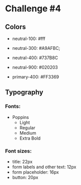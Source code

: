 # Challenge #4

## Colors

- neutral-100: #fff
- neutral-300: #A9AFBC;
- neutral-400: #737B8C
- neutral-900: #020203

- primary-400: #FF3369

## Typography

### Fonts: 

- Poppins
  - Light
  - Regular
  - Medium
  - Extra Bold

### Font sizes:

- title: 22px
- form labels and other text: 12px
- form placeholder: 16px
- button: 20px

